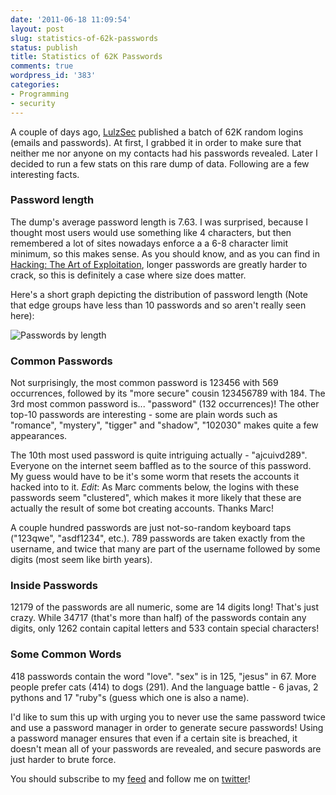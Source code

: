 ```yaml
---
date: '2011-06-18 11:09:54'
layout: post
slug: statistics-of-62k-passwords
status: publish
title: Statistics of 62K Passwords
comments: true
wordpress_id: '383'
categories:
- Programming
- security
---
```


A couple of days ago, [LulzSec](http://lulzsecurity.com/) published a batch of 62K random logins (emails and passwords). At first, I grabbed it in order to make sure that neither me nor anyone on my contacts had his passwords revealed. Later I decided to run a few stats on this rare dump of data. Following are a few interesting facts.


### Password length


The dump's average password length is 7.63. I was surprised, because I thought most users would use something like 4 characters, but then remembered a lot of sites nowadays enforce a a 6-8 character limit minimum, so this makes sense. As you should know, and as you can find in [Hacking: The Art of Exploitation](http://www.amazon.com/gp/product/1593271441/ref=as_li_qf_sp_asin_tl?ie=UTF8&tag=thcodu02-20&linkCode=as2&camp=217145&creative=399381&creativeASIN=1593271441)<img src="http://www.assoc-amazon.com/e/ir?t=thcodu02-20&l=as2&o=1&a=1593271441&camp=217145&creative=399381" style="width: 0; height: 0; display: none; border: none !important;">, longer passwords are greatly harder to crack, so this is definitely a case where size does matter.

Here's a short graph depicting the distribution of password length (Note that edge groups have less than 10 passwords and so aren't really seen here):


![Passwords by length](/images/posts_images/passwords.png)

### Common Passwords

Not surprisingly, the most common password is 123456 with 569 occurrences, followed by its "more secure" cousin 123456789 with 184. The 3rd most common password is... "password" (132 occurrences)! The other top-10 passwords are interesting - some are plain words such as "romance", "mystery", "tigger" and "shadow", "102030" makes quite a few appearances.

The 10th most used password is quite intriguing actually - "ajcuivd289". Everyone on the internet seem baffled as to the source of this password. My guess would have to be it's some worm that resets the accounts it hacked into to it. _Edit_: As Marc comments below, the logins with these passwords seem "clustered", which makes it more likely that these are actually the result of some bot creating accounts. Thanks Marc!

A couple hundred passwords are just not-so-random keyboard taps ("123qwe", "asdf1234", etc.). 789 passwords are taken exactly from the username, and twice that many are part of the username followed by some digits (most seem like birth years).


### Inside Passwords


12179 of the passwords are all numeric, some are 14 digits long! That's just crazy. While 34717 (that's more than half) of the passwords contain any digits, only 1262 contain capital letters and 533 contain special characters!


### Some Common Words


418 passwords contain the word "love". "sex" is in 125, "jesus" in 67. More people prefer cats (414) to dogs (291). And the language battle - 6 javas, 2 pythons and 17 "ruby"s (guess which one is also a name).



I'd like to sum this up with urging you to never use the same password twice and use a password manager in order to generate secure passwords! Using a password manager ensures that even if a certain site is breached, it doesn't mean all of your passwords are revealed, and secure paswords are just harder to brute force.

You should subscribe to my [feed](http://feeds.feedburner.com/TheCodeDump) and follow me on [twitter](http://twitter.com/avivby)!
